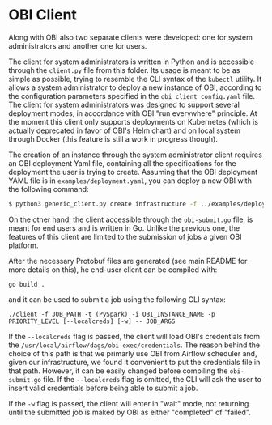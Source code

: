 # OBI Client

Along with OBI also two separate clients were developed: one for system
administrators and another one for users.

The client for system administrators is written in Python and is accessible
through the `client.py` file from this folder.  Its usage is meant to be as
simple as possible, trying to resemble the CLI syntax of the `kubectl` utility.
It allows a system administrator to deploy a new instance of OBI, according to
the configuration parameters specified in the `obi_client_config.yaml` file.
The client for system administrators was designed to support several deployment
modes, in accordance with OBI "run everywhere" principle. At the moment this
client only supports deployments on Kubernetes (which is actually deprecated in
favor of OBI's Helm chart) and on local system through Docker (this feature is
still a work in progress though).

The creation of an instance through the system administrator client requires
an OBI deployment Yaml file, containing all the specifications for the deployment
the user is trying to create. Assuming that the OBI deployment YAML file is in
`examples/deployment.yaml`, you can deploy a new OBI with the following command:

```bash
$ python3 generic_client.py create infrastructure -f ../examples/deployment.yaml
```

On the other hand, the client accessible through the `obi-submit.go` file,
is meant for end users and is written in Go. Unlike the previous one, the
features of this client are limited to the submission of jobs a given OBI
platform.

After the necessary Protobuf files are generated (see main README for more
details on this), he end-user client can be compiled with:

```
go build .
```

and it can be used to submit a job using the following CLI syntax:

```
./client -f JOB_PATH -t (PySpark) -i OBI_INSTANCE_NAME -p PRIORITY_LEVEL [--localcreds] [-w] -- JOB_ARGS
```

If the `--localcreds` flag is passed, the client will load OBI's credentials
from the `/usr/local/airflow/dags/obi-exec/credentials`. The reason behind the
choice of this path is that we primarly use OBI from Airflow scheduler and,
given our infrastructure, we found it convenient to put the credentials
file in that path. However, it can be easily changed before compiling 
the `obi-submit.go` file. If the `--localcreds` flag is omitted, the CLI
will ask the user to insert valid credentials before being able to submit a job.

If the `-w` flag is passed, the client will enter in "wait" mode, not returning
until the submitted job is maked by OBI as either "completed" of "failed".